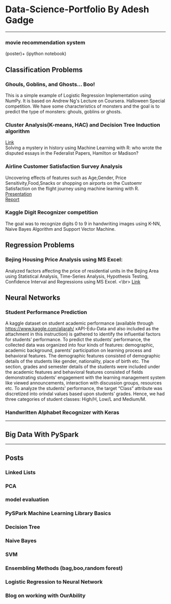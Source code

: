 # Data-Science-Portfolio By Adesh Gadge
***

### movie recommendation system
(poster)+
(ipython notebook)

## Classification Problems
### Ghouls, Goblins, and Ghosts... Boo!
This is a simple example of Logistic Regression Implementation using NumPy. It is based on Andrew Ng's Lecture on Coursera.
Halloween Special competition. We have some characteristics of monsters and the goal is to predict the type of monsters: ghouls, goblins or ghosts.

### Cluster Analysis(K-means, HAC) and Decision Tree Induction algorithm
[Link](https://github.com/adesh-gadge/Cluster-Analysis-K-means-HAC-and-Decision-Tree-Induction-algorithm) <br/>
Solving a mystery in history using Machine Learning with R: who wrote the disputed essays in the Federalist Papers, Hamilton or Madison?

### Airline Customer Satisfaction Survey Analysis
Uncovering effects of features such as Age,Gender, Price Sensitivity,Food,Snacks or shopping on airports on the Custoemr Satisfaction on the flight journey using machine learning with R. <br/>
[Presentation](https://drive.google.com/open?id=1qYqbTAuffkNYURIYOxL6MBpr-BeNBvKTeEKNCVXDSPw) <br/>
[Report](https://docs.google.com/document/d/1CKX0-Bb7k5myGd9tENZMtcFtnhyHpTjzgeavdO23Abs/edit)

### Kaggle Digit Recognizer competition
The goal was to recognize digits 0 to 9 in handwriting images using K-NN, Naive Bayes Algorithm and Support Vector Machine. 


## Regression Problems 
### Bejing Housing Price Analysis using MS Excel:
Analyzed factors affecting the price of residential units in the Bejing Area using Statistical Analysis, Time-Series Analysis, Hypothesis Testing, Confidence Interval and Regressions using MS Excel. <\br>
[Link](https://github.com/adesh-gadge/Bejing-Housing-Price-Analysis-using-MS-Excel)
## Neural Networks 

### Student Performance Prediction
A kaggle dataset on student academic performance (available through https://www.kaggle.com/aljarah/
xAPI-Edu-Data and also included as the attachment in this instruction) is gathered to identify the influential
factors for students’ performance. To predict the students’ performance, the collected data was organized into
four kinds of features: demographic, academic background, parents’ participation on learning process and
behavioral features. The demographic features consisted of demographic details of the students like gender,
nationality, place of birth etc. The section, grades and semester details of the students were included under
the academic features and behavioral features consisted of fields demonstrating students’ engagement with
the learning management system like viewed announcements, interaction with discussion groups, resources etc.
To analyze the students’ performance, the target “Class” attribute was discretized into orindal values based
upon students’ grades. Hence, we had three categories of student classes: High/H, Low/L and Medium/M. 

### Handwritten Alphabet Recognizer with Keras
***
## Big Data With PySpark 
***
## Posts 
### Linked Lists
### PCA
### model evaluation
### PySPark Machine Learning Library Basics
### Decision Tree
### Naive Bayes
### SVM
### Ensembling Methods (bag,boo,random forest)
### Logistic Regression to Neural Network
### Blog on working with OurAbility 
